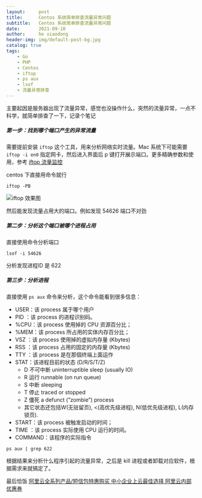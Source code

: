 ```yaml
---
layout:     post
title:      Centos 系统简单排查流量异常问题
subtitle:   Centos 系统简单排查流量异常问题
date:       2021-09-10
author:     he xiaodong
header-img: img/default-post-bg.jpg
catalog: true
tags:
    - Go
    - PHP
    - Centos
    - iftop
    - ps aux
    - lsof
    - 流量异常排查
---
```


主要起因是服务器出现了流量异常，感觉也没操作什么，突然的流量异常，一点不科学，就简单排查了一下，记录个笔记

##### 第一步：找到哪个端口产生的异常流量
需要提前安装 `iftop` 这个工具，用来分析网络实时流量。Mac 系统下可能需要 `iftop -i en0` 指定网卡，然后进入界面后 p 键打开展示端口。更多精确参数和使用，参考 [iftop 流量监控](https://einverne.github.io/post/2016/06/iftop-to-monitor-network-traffic.html)

centos 下直接用命令就行
```shell
iftop -PB
```

![iftop 效果图](https://alpha2016.github.io/img/2021-09-10-iftop.png)

然后能发现流量占用大的端口。例如发现 54626 端口不对劲

##### 第二步：分析这个端口被哪个进程占用
直接使用命令分析端口
```shell
lsof -i 54626
```
分析发现进程ID 是 622

##### 第三步：分析进程
直接使用 `ps aux` 命令来分析，这个命令能看到很多信息：
- USER：该 process 属于哪个用户
- PID ：该 process 的进程识别码。
- %CPU：该 process 使用掉的 CPU 资源百分比；
- %MEM：该 process 所占用的实体内存百分比；
- VSZ ：该 process 使用掉的虚拟内存量 (Kbytes)
- RSS ：该 process 占用的固定的内存量 (Kbytes)
- TTY ：该 process 是在那個终端上面运作
- STAT：该进程目前的状态 (D/R/S/T/Z)
  - D 不可中断 uninterruptible sleep (usually IO)
  - R 运行 runnable (on run queue)
  - S 中断 sleeping
  - T 停止 traced or stopped
  - Z 僵死 a defunct (”zombie”) process
  - 其它状态还包括W(无驻留页), <(高优先级进程), N(低优先级进程), L(内存锁页).
- START：该 process 被触发启动的时间；
- TIME ：该 process 实际使用 CPU 运行的时间。
- COMMAND：该程序的实际指令

```shell
ps aux | grep 622
```

根据结果来分析什么程序引起的流量异常，之后是 kill 进程或者卸载对应软件，根据需求来就搞定了。

最后恰饭 [阿里云全系列产品/短信包特惠购买 中小企业上云最佳选择 阿里云内部优惠券](https://www.aliyun.com/minisite/goods?userCode=0amqgcs9)
